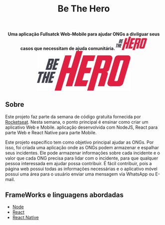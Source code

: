 <header>
  <h1 align="center">Be The Hero</h1>
</header>
<p align="center">
  <strong>
    Uma aplicação Fullsatck Web-Mobile para ajudar ONGs a divilguar seus casos que necessitam de ajuda comunitária.
     <img src="https://github.com/LeoGomes0919/frontend/blob/master/src/assets/logo.svg" width="100"/><img                src="https://github.com/LeoGomes0919/frontend/blob/master/src/assets/logo.svg" width="300"/>
  </strong>
</p>
  
## Sobre

Este projeto faz parte da semana de código gratuita fornecida por [Rocketseat](https://rocketseat.com.br/). Nesta semana, o ponto principal é ensinar como criar um aplicativo Web e Mobile. aplicação desenvolvida com NodeJS, React para parte Web e React Native para parte Mobile.

Este projeto específico tem como objetivo principal ajudar as ONGs. Por isso, foi criada uma aplicação onde as ONGs podem armazenar e espalhar seus incidentes. Ele pode armazenar informações sobre cada incidente e o valor que cada ONG precisa para lidar com o incidente, para que qualquer pessoa interessada em ajudar possa contribuir. É fácil contribuir, pois a página web possui todas as informações necessárias e o aplicativo móvel possui uma área para o usuário enviar uma mensagem via WhatsApp ou E-mail.

## FrameWorks e linguagens abordadas

- [Node](https://nodejs.org/en/)
- [React](https://reactjs.org/)
- [React Native](https://reactnative.dev/)

